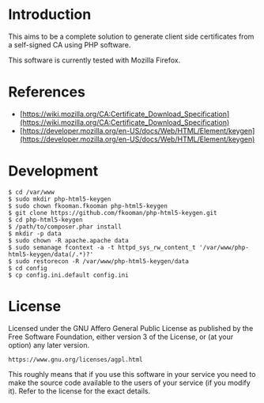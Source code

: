 # Introduction
This aims to be a complete solution to generate client side certificates from 
a self-signed CA using PHP software.

This software is currently tested with Mozilla Firefox.

# References
* [https://wiki.mozilla.org/CA:Certificate_Download_Specification](https://wiki.mozilla.org/CA:Certificate_Download_Specification)
* [https://developer.mozilla.org/en-US/docs/Web/HTML/Element/keygen](https://developer.mozilla.org/en-US/docs/Web/HTML/Element/keygen)

# Development

    $ cd /var/www
    $ sudo mkdir php-html5-keygen
    $ sudo chown fkooman.fkooman php-html5-keygen
    $ git clone https://github.com/fkooman/php-html5-keygen.git
    $ cd php-html5-keygen
    $ /path/to/composer.phar install
    $ mkdir -p data
    $ sudo chown -R apache.apache data
    $ sudo semanage fcontext -a -t httpd_sys_rw_content_t '/var/www/php-html5-keygen/data(/.*)?'
    $ sudo restorecon -R /var/www/php-html5-keygen/data
    $ cd config
    $ cp config.ini.default config.ini

# License
Licensed under the GNU Affero General Public License as published by the Free
Software Foundation, either version 3 of the License, or (at your option) any
later version.

    https://www.gnu.org/licenses/agpl.html

This roughly means that if you use this software in your service you need to
make the source code available to the users of your service (if you modify
it). Refer to the license for the exact details.
